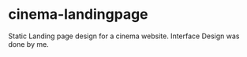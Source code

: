 # cinema-landingpage
Static Landing page design for a cinema website. Interface Design was done by me.
